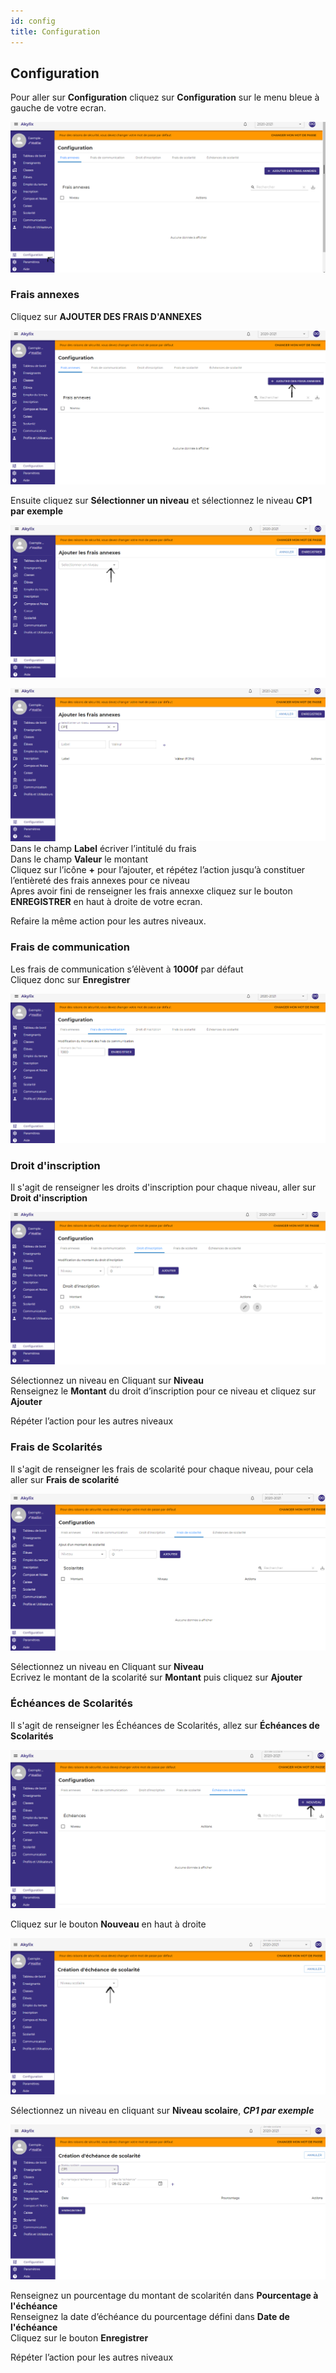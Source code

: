 ```yaml
---
id: config
title: Configuration
---
```


## Configuration

Pour aller sur **Configuration**  cliquez sur **Configuration** sur le menu bleue à gauche de votre ecran.

![img](../static/img/Administrateur/Configuration/Configuration.PNG)

### Frais annexes

Cliquez sur **AJOUTER DES FRAIS D'ANNEXES**

![img](../static/img/Configuration/Ajout.PNG)

Ensuite cliquez sur **Sélectionner un niveau** et sélectionnez le niveau **CP1 par exemple**

![img](../static/img/Configuration/Ajout2.PNG)

![img](../static/img/Configuration/Ajout3.PNG)
Dans le champ **Label** écriver l’intitulé du frais<br/>
Dans le champ **Valeur** le montant<br/>
Cliquez sur l’icône **+** pour l’ajouter, et répétez l’action jusqu’à constituer l’entièreté des frais annexes pour ce niveau <br />
Apres avoir fini de renseigner les frais annexxe cliquez sur le bouton **ENREGISTRER** en haut à droite de votre ecran.

Refaire la même action pour les autres niveaux.

### Frais de communication

Les frais de communication s’élèvent à **1000f** par défaut <br />
Cliquez donc sur **Enregistrer**

![img](../static/img/Configuration/frais.PNG)

### Droit d'inscription 

Il s'agit de renseigner les droits d'inscription pour chaque niveau, aller sur **Droit d'inscription**

![img](../static/img/Configuration/droitInscriptipon.PNG)

Sélectionnez un niveau en Cliquant sur **Niveau** <br />
Renseignez le **Montant** du droit d’inscription pour ce niveau et cliquez sur **Ajouter**

Répéter l’action pour les autres niveaux

### Frais de Scolarités

Il s'agit de renseigner les frais de scolarité pour chaque niveau, pour cela aller sur **Frais de scolarité**

![img](../static/img/Configuration/fraisScolarite.PNG)

Sélectionnez un niveau en Cliquant sur **Niveau** <br />
Ecrivez le montant de la scolarité sur **Montant** puis cliquez sur **Ajouter**


### Échéances de Scolarités

Il s'agit de renseigner les Échéances de Scolarités, allez sur **Échéances de Scolarités**

![img](../static/img/Configuration/EScolarite1.PNG)

Cliquez sur le bouton **Nouveau** en haut à droite

![img](../static/img/Configuration/EScolarite2.PNG)

Sélectionnez un niveau en cliquant sur **Niveau scolaire**, ***CP1 par exemple***

![img](../static/img/Configuration/EScolarite3.PNG)

Renseignez un pourcentage du montant de scolaritén dans **Pourcentage à l'échéance** <br />
Renseignez la date d’échéance du pourcentage défini dans **Date de l'échéance** <br />
Cliquez sur le bouton **Enregistrer**

Répéter l’action pour les autres niveaux


